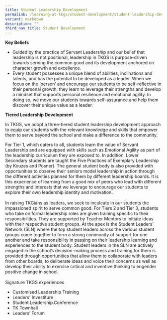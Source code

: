 ```yaml
---
title: Student Leadership Development
permalink: /learning-at-tkgs/student-development/student-leadership-development/
variant: markdown
description: ""
third_nav_title: Student Development
---
```

<style>
    ol.s { list-style-type: inherit; }
    .center-image { text-align: center; }
</style>

<b>Key Beliefs</b>
<ol class="s">
    <li>Guided by the practice of Servant Leadership and our belief that leadership is not positional, leadership in TKGS is purpose-driven towards serving the common good and its development anchored on character growth and excellence.</li>
    <li>Every student possesses a unique blend of abilities, inclinations and talents, and has the potential to be developed as a leader. When we focus on the ‘person’ and encourage our students to be self-reflective in their personal growth, they learn to leverage their strengths and develop a mindset that supports personal resilience and emotional agility. In doing so, we move our students towards self-assurance and help them discover their unique value as a leader.</li>
</ol>

<b>Tiered Leadership Development</b>
<p>In TKGS, we adopt a three-tiered student leadership development approach to equip our students with the relevant knowledge and skills that empower them to serve beyond the school and make a difference to the community.</p>

For Tier 1, which caters to all, students learn the value of Servant Leadership and are equipped with skills such as Emotional Agility as part of the leadership curriculum they are exposed to. In addition, Lower Secondary students are taught the Five Practices of Exemplary Leadership (by Kouzes and Posner). The general student body is also provided with opportunities to observe their seniors model leadership in action through the different activities planned for them by different leadership boards. It is this experience of learning from a good mix of peers who lead with different strengths and interests that we leverage to encourage our students to explore their own leadership identity and motivation. 
<br><br>
In raising TKGians as leaders, we seek to inculcate in our students the impassioned spirit to serve common good. For Tiers 2 and Tier 3, students who take on formal leadership roles are given training specific to their responsibilities. They are supported by Teacher Mentors to initiate ideas with their respective student groups. At the apex is the Student Leaders’ Network (SLN) where the top student leaders across the various student groups come together to form a strong community of support for one another and take responsibility in passing on their leadership learning and experiences to the student body. Student leaders in the SLN are actively engaged in the school’s decision-making process and training for them is provided through opportunities that allow them to collaborate with leaders from other boards, to deliberate ideas and voice their concerns as well as develop their ability to exercise critical and inventive thinking to engender positive change in school. 
<br><br>
Signature TKGS experiences<br>
<ol class="s">
	<li>Customised Leadership Training</li>
	<li>Leaders' Investiture</li>
	<li>Student.Leadership.Conference</li>
	<li>TK Townhall</li>
	<li>Leaders’ Forum</li>
	</ol>